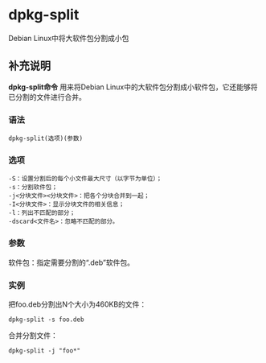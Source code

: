 dpkg-split
===

Debian Linux中将大软件包分割成小包

## 补充说明

**dpkg-split命令** 用来将Debian Linux中的大软件包分割成小软件包，它还能够将已分割的文件进行合并。

###  语法

```
dpkg-split(选项)(参数)
```

###  选项

```
-S：设置分割后的每个小文件最大尺寸（以字节为单位）；
-s：分割软件包；
-j<分块文件><分块文件>：把各个分块合并到一起；
-I<分块文件>：显示分块文件的相关信息；
-l：列出不匹配的部分；
-dscard<文件名>：忽略不匹配的部分。
```

###  参数

软件包：指定需要分割的“.deb”软件包。

###  实例

把foo.deb分割出N个大小为460KB的文件：

```
dpkg-split -s foo.deb
```

合并分割文件：

```
dpkg-split -j "foo*"
```


